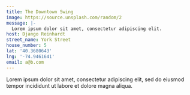 ```yaml
---
title: The Downtown Swing
image: https://source.unsplash.com/random/2
message: |-
  Lorem ipsum dolor sit amet, consectetur adipiscing elit.
host: Django Reinhardt
street_name: York Street
house_number: 5
lat: '40.3680643'
lng: '-74.9461641'
email: a@b.com
---
```

Lorem ipsum dolor sit amet, consectetur adipiscing elit, sed do eiusmod tempor incididunt ut labore et dolore magna aliqua.
